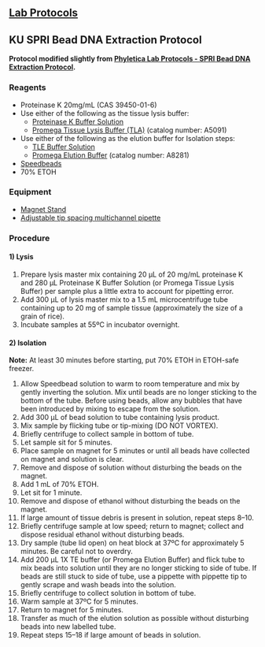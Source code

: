 ## [Lab Protocols](https://github.com/JeffWeinell/lab-protocols/blob/main/README.md)

## KU SPRI Bead DNA Extraction Protocol

**Protocol modified slightly from [Phyletica Lab Protocols - SPRI Bead DNA Extraction Protocol](http://phyletica.org/lab-protocols/extraction-spri.html).**

### Reagents
- Proteinase K 20mg/mL (CAS 39450-01-6)
- Use either of the following as the tissue lysis buffer:
  - [Proteinase K Buffer Solution](https://phyletica.github.io/lab-protocols/pro-k.html)
  - [Promega Tissue Lysis Buffer (TLA)](https://www.promega.com/products/nucleic-acid-extraction/genomic-dna/tissue-lysis-buffer-tla/?catNum=A5091) (catalog number: A5091)
- Use either of the following as the elution buffer for Isolation steps:
  - [TLE Buffer Solution](https://phyletica.github.io/lab-protocols/tle.html)
  - [Promega Elution Buffer](https://www.promega.com/products/forensic-dna-analysis-ce/dna-isolation/elution-buffer/?catNum=A8281) (catalog number: A8281)
- [Speedbeads](https://baddna.uga.edu/Protocols/Speedbead_Protocol_June2016.docx)
- 70% ETOH

### Equipment
- [Magnet Stand](https://www.shapeways.com/product/ZT777WRDC/new-and-improved-12-tube-mag-stand-v2?optionId=57997553)
- [Adjustable tip spacing multichannel pipette](https://www.shoprainin.com/Products/Pipettes-and-Tips/Pipettes/Adjustable-Spacer-Manual-Pipettes/Pipet-Lite-XLS/Pipet-Lite-Adjustable-Spacer-LA6-1200XLS/p/17011840)

### Procedure
#### 1) Lysis
1. Prepare lysis master mix containing 20 µL of 20 mg/mL proteinase K and 280 µL Proteinase K Buffer Solution (or Promega Tissue Lysis Buffer) per sample plus a little extra to account for pipetting error.
2. Add 300 µL of lysis master mix to a 1.5 mL microcentrifuge tube containing up to 20 mg of sample tissue (approximately the size of a grain of rice).
3. Incubate samples at 55ºC in incubator overnight.

#### 2) Isolation
**Note:** At least 30 minutes before starting, put 70% ETOH in ETOH-safe freezer.
1. Allow Speedbead solution to warm to room temperature and mix by gently inverting the solution. Mix until beads are no longer sticking to the bottom of the tube. Before using beads, allow any bubbles that have been introduced by mixing to escape from the solution.
2. Add 300 µL of bead solution to tube containing lysis product.
3. Mix sample by flicking tube or tip-mixing (DO NOT VORTEX).
4. Briefly centrifuge to collect sample in bottom of tube.
5. Let sample sit for 5 minutes.
6. Place sample on magnet for 5 minutes or until all beads have collected on magnet and solution is clear.
7. Remove and dispose of solution without disturbing the beads on the magnet.
8. Add 1 mL of 70% ETOH.
9. Let sit for 1 minute.
10. Remove and dispose of ethanol without disturbing the beads on the magnet.
11. If large amount of tissue debris is present in solution, repeat steps 8–10.
12. Briefly centrifuge sample at low speed; return to magnet; collect and dispose residual ethanol without disturbing beads.
13. Dry sample (tube lid open) on heat block at 37ºC for approximately 5 minutes. Be careful not to overdry.
14. Add 200 µL 1X TE buffer (or Promega Elution Buffer) and flick tube to mix beads into solution until they are no longer sticking to side of tube. If beads are still stuck to side of tube, use a pippette with pippette tip to gently scrape and wash beads into the solution.
15. Briefly centrifuge to collect solution in bottom of tube.
16. Warm sample at 37ºC for 5 minutes.
17. Return to magnet for 5 minutes.
18. Transfer as much of the elution solution as possible without disturbing beads into new labelled tube.
19. Repeat steps 15–18 if large amount of beads in solution.


